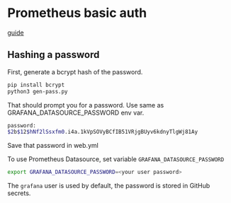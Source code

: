 # Prometheus basic auth

[guide](https://prometheus.io/docs/guides/basic-auth/)

## Hashing a password

First, generate a bcrypt hash of the password.

``` bash
pip install bcrypt
python3 gen-pass.py
```

That should prompt you for a password. Use same as GRAFANA_DATASOURCE_PASSWORD env var.

``` bash
password:
$2b$12$hNf2lSsxfm0.i4a.1kVpSOVyBCfIB51VRjgBUyv6kdnyTlgWj81Ay
```

Save that password in web.yml

To use Prometheus Datasource, set variable `GRAFANA_DATASOURCE_PASSWORD`

``` bash
export GRAFANA_DATASOURCE_PASSWORD=<your user password>
```

The `grafana` user is used by default, the password is stored in GitHub secrets.
